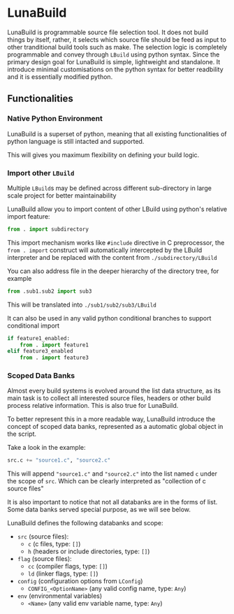 # LunaBuild

LunaBuild is programmable source file selection tool. It does not build things
by itself, rather, it selects which source file should be feed as input to
other tranditional build tools such as make. The selection logic is completely
programmable and convey through `LBuild` using python syntax. 
Since the primary design goal for LunaBuild is simple, lightweight and
standalone. It introduce minimal customisations on the python syntax for better
readbility and it is essentially modified python.

## Functionalities

### Native Python Environment

LunaBuild is a superset of python, meaning that all existing functionalities of 
python language is still intacted and supported.

This will gives you maximum flexibility on defining your build logic.

### Import other `LBuild`

Multiple `LBuild`s may be defined across different sub-directory in large scale
project for better maintainability

LunaBuild allow you to import content of other LBuild using python's relative import
feature:

```py
from . import subdirectory
```

This import mechanism works like `#include` directive in C preprocessor,
the `from . import` construct will automatically intercepted by the LBuild interpreter and 
be replaced with the content from `./subdirectory/LBuild`

You can also address file in the deeper hierarchy of the directory tree, for example

```py
from .sub1.sub2 import sub3
```

This will be translated into `./sub1/sub2/sub3/LBuild`

It can also be used in any valid python conditional branches to support 
conditional import

```py
if feature1_enabled:
    from . import feature1
elif feature3_enabled
    from . import feature3
```


### Scoped Data Banks

Almost every build systems is evolved around the list data structure, as its
main task is to collect all interested source files, headers or other build 
process relative information. This is also true for LunaBuild.

To better represent this in a more readable way, LunaBuild introduce the concept 
of scoped data banks, represented as a automatic global object in the script.

Take a look in the example:

```py
src.c += "source1.c", "source2.c"
```

This will append `"source1.c"` and `"source2.c"` into the list named `c` under
the scope of `src`. Which can be clearly interpreted as "collection of c source files"

It is also important to notice that not all databanks are in the forms of list.
Some data banks served special purpose, as we will see below.

LunaBuild defines the following databanks and scope:

+ `src` (source files):
    + `c` (c files, type: `[]`)
    + `h` (headers or include directories, type: `[]`)
+ `flag` (source files):
    + `cc` (compiler flags, type: `[]`)
    + `ld` (linker flags, type: `[]`)
+ `config` (configuration options from `LConfig`)
    + `CONFIG_<OptionName>` (any valid config name, type: `Any`)
+ `env` (environmental variables)
    + `<Name>` (any valid env variable name, type: `Any`)
